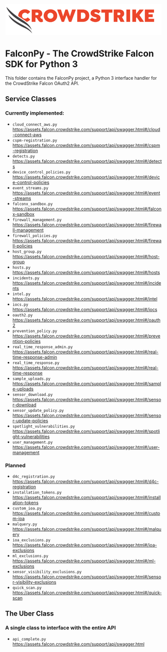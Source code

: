 ![CrowdStrike Falcon](../../docs/asset/cs-logo.png)
# FalconPy - The CrowdStrike Falcon SDK for Python 3
This folder contains the FalconPy project, a Python 3 interface handler for the CrowdStrike Falcon OAuth2 API.

## Service Classes
### Currently implemented:
+ `cloud_connect_aws.py` https://assets.falcon.crowdstrike.com/support/api/swagger.html#/cloud-connect-aws
+ `cspm-registration.py` https://assets.falcon.crowdstrike.com/support/api/swagger.html#/cspm-registration
+ `detects.py` https://assets.falcon.crowdstrike.com/support/api/swagger.html#/detects
+ `device_control_policies.py` https://assets.falcon.crowdstrike.com/support/api/swagger.html#/device-control-policies
+ `event_streams.py` https://assets.falcon.crowdstrike.com/support/api/swagger.html#/event-streams
+ `falconx_sandbox.py` https://assets.falcon.crowdstrike.com/support/api/swagger.html#/falconx-sandbox
+ `firewall_management.py` https://assets.falcon.crowdstrike.com/support/api/swagger.html#/firewall-management
+ `firewall_policies.py` https://assets.falcon.crowdstrike.com/support/api/swagger.html#/firewall-policies
+ `host_group.py` https://assets.falcon.crowdstrike.com/support/api/swagger.html#/host-group
+ `hosts.py` https://assets.falcon.crowdstrike.com/support/api/swagger.html#/hosts
+ `incidents.py` https://assets.falcon.crowdstrike.com/support/api/swagger.html#/incidents
+ `intel.py` https://assets.falcon.crowdstrike.com/support/api/swagger.html#/intel
+ `iocs.py` https://assets.falcon.crowdstrike.com/support/api/swagger.html#/iocs
+ `oauth2.py` https://assets.falcon.crowdstrike.com/support/api/swagger.html#/oauth2
+ `prevention_policy.py` https://assets.falcon.crowdstrike.com/support/api/swagger.html#/prevention-policies
+ `real_time_response_admin.py` https://assets.falcon.crowdstrike.com/support/api/swagger.html#/real-time-response-admin
+ `real_time_response.py` https://assets.falcon.crowdstrike.com/support/api/swagger.html#/real-time-response
+ `sample_uploads.py` https://assets.falcon.crowdstrike.com/support/api/swagger.html#/sample-uploads
+ `sensor_download.py` https://assets.falcon.crowdstrike.com/support/api/swagger.html#/sensor-download
+ `sensor_update_policy.py` https://assets.falcon.crowdstrike.com/support/api/swagger.html#/sensor-update-policies
+ `spotlight_vulnerabilities.py` https://assets.falcon.crowdstrike.com/support/api/swagger.html#/spotlight-vulnerabilities
+ `user_management.py` https://assets.falcon.crowdstrike.com/support/api/swagger.html#/user-management

### Planned
+ `d4c_registration.py` https://assets.falcon.crowdstrike.com/support/api/swagger.html#/d4c-registration
+ `installation_tokens.py` https://assets.falcon.crowdstrike.com/support/api/swagger.html#/installation-tokens
+ `custom_ioa.py` https://assets.falcon.crowdstrike.com/support/api/swagger.html#/custom-ioa
+ `malquery.py` https://assets.falcon.crowdstrike.com/support/api/swagger.html#/malquery
+ `ioa_exclusions.py` https://assets.falcon.crowdstrike.com/support/api/swagger.html#/ioa-exclusions
+ `ml_exclusions.py` https://assets.falcon.crowdstrike.com/support/api/swagger.html#/ml-exclusions
+ `sensor_visibility_exclusions.py` https://assets.falcon.crowdstrike.com/support/api/swagger.html#/sensor-visibility-exclusions
+ `quick_scan.py` https://assets.falcon.crowdstrike.com/support/api/swagger.html#/quick-scan

## The Uber Class
### A single class to interface with the entire API
+ `api_complete.py` https://assets.falcon.crowdstrike.com/support/api/swagger.html
